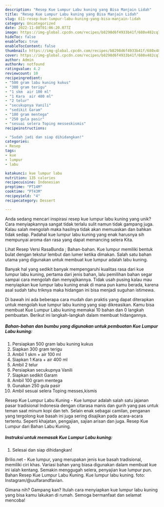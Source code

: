 ```yaml
---
description: "Resep Kue Lumpur Labu kuning yang Bisa Manjain Lidah"
title: "Resep Kue Lumpur Labu kuning yang Bisa Manjain Lidah"
slug: 611-resep-kue-lumpur-labu-kuning-yang-bisa-manjain-lidah
category: Uncategorized
date: 2022-11-08T01:06:20.077Z
image: https://img-global.cpcdn.com/recipes/b8298d6f4933b41f/680x482cq70/kue-lumpur-labu-kuning-foto-resep-utama.jpg
hideToc: false
enableToc: true
enableTocContent: false
thumbnail: https://img-global.cpcdn.com/recipes/b8298d6f4933b41f/680x482cq70/kue-lumpur-labu-kuning-foto-resep-utama.jpg
cover: https://img-global.cpcdn.com/recipes/b8298d6f4933b41f/680x482cq70/kue-lumpur-labu-kuning-foto-resep-utama.jpg
author: Admin
authorAv: notfound
ratingvalue: 4.2
reviewcount: 10
recipeingredient:
- "500 gram labu kuning kukus"
- "300 gram terigu"
- "1 skm  air 100 ml"
- "1 Kara  air 400 ml"
- "2 telur"
- "secukupnya Vanili"
- "sedikit Garam"
- "100 gram mentega"
- "250 gula pasir"
- "sesuai selera Toping messeskismis"
recipeinstructions:

- "Sudah jadi dan siap dihidangkan!"
categories:
- Resep
tags:
- kue
- lumpur
- labu

katakunci: kue lumpur labu 
nutrition: 135 calories
recipecuisine: Indonesian
preptime: "PT14M"
cooktime: "PT43M"
recipeyield: "4"
recipecategory: Dessert

---
```





Anda sedang mencari inspirasi resep kue lumpur labu kuning yang unik? Cara menyiapkannya sangat tidak terlalu sulit namun tidak gampang juga. Kalau salah mengolah maka hasilnya tidak akan memuaskan dan bahkan tidak sedap. Padahal kue lumpur labu kuning yang enak harusnya sih mempunyai aroma dan rasa yang dapat memancing selera Kita.





Lihat Resep Versi RasaBunda ; Bahan-bahan. Kue lumpur memiliki bentuk bulat dengan tekstur lembut dan lumer ketika dimakan. Salah satu bahan utama yang digunakan untuk membuat kue lumpur adalah labu kuning.

Banyak hal yang sedikit banyak mempengaruhi kualitas rasa dari kue lumpur labu kuning, pertama dari jenis bahan, lalu pemilihan bahan segar sampai cara mengolah dan menyajikannya. Tidak usah pusing kalau mau menyiapkan kue lumpur labu kuning enak di mana pun kamu berada, karena asal sudah tahu triknya maka hidangan ini bisa menjadi suguhan istimewa.






Di bawah ini ada beberapa cara mudah dan praktis yang dapat diterapkan untuk mengolah kue lumpur labu kuning yang siap dikreasikan. Kamu bisa membuat Kue Lumpur Labu kuning memakai 10 bahan dan 0 langkah pembuatan. Berikut ini langkah-langkah dalam membuat hidangannya.

<!--inarticleads1-->

##### Bahan-bahan dan bumbu yang digunakan untuk pembuatan Kue Lumpur Labu kuning:

1. Persiapkan 500 gram labu kuning kukus
1. Siapkan 300 gram terigu
1. Ambil 1 skm + air 100 ml
1. Siapkan 1 Kara + air 400 ml
1. Ambil 2 telur
1. Persiapkan secukupnya Vanili
1. Siapkan sedikit Garam
1. Ambil 100 gram mentega
1. Gunakan 250 gula pasir
1. Ambil sesuai selera Toping messes,kismis


Resep Kue Lumpur Labu Kuning - Kue lumpur adalah salah satu jajanan pasar tradisional Indonesia dengan citarasa manis dan gurih yang pas untuk teman saat minum kopi dan teh. Selain enak sebagai camilan, penganan yang tergolong kue basah ini juga sering disajikan pada acara-acara tertentu. Seperti khajatan, pengajian, sajian arisan dan juga. Resep Kue Lumpur dari Bahan Labu Kuning. 

<!--inarticleads2-->

##### Instruksi untuk memasak Kue Lumpur Labu kuning:


1. Selesai dan siap dihidangkan!

Brilio.net - Kue lumpur, yang merupakan jenis kue basah tradisional, memiliki ciri khas. Variasi bahan yang biasa digunakan dalam membuat kue ini ialah kentang. Semakin menggugah selera, penyajian kue lumpur pun. Bahan Resep Kue Lumpur Labu Kuning. Kue lumpur labu kuning. foto: Instagram/@uulfarandfavian. 

Gimana nih? Gampang kan? Itulah cara menyiapkan kue lumpur labu kuning yang bisa kamu lakukan di rumah. Semoga bermanfaat dan selamat mencoba!
